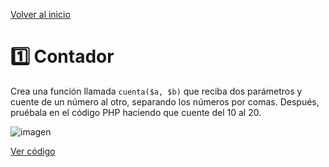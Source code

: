 [Volver al inicio](https://github.com/LoganNDE/Ejercicios-PHP/tree/main/2-Ejercicios/#readme)
# 1️⃣ Contador

Crea una función llamada `cuenta($a, $b)` que reciba dos parámetros y cuente de un número al otro, separando los números por comas. Después, pruébala en el código PHP haciendo que cuente del 10 al 20.

![imagen](https://github.com/user-attachments/assets/94cd4dad-4a67-4161-9aa9-6c87f517582a)

[Ver código](https://github.com/LoganNDE/Ejercicios-PHP/tree/main/2-Ejercicios/Contador/contador.php)
